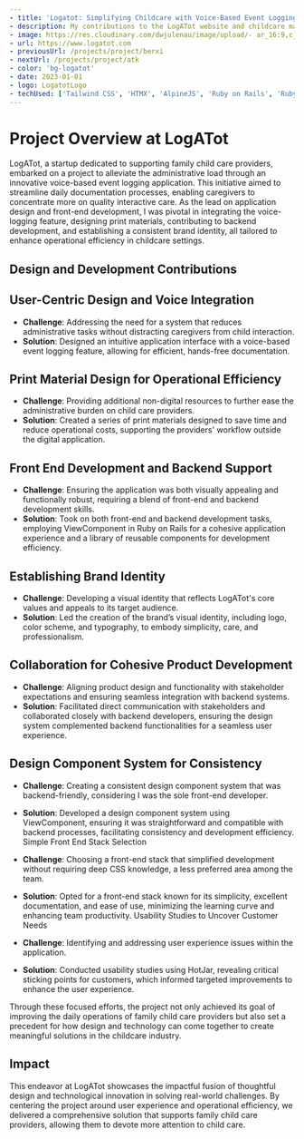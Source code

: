 ```yaml
---
- title: 'Logatot: Simplifying Childcare with Voice-Based Event Logging'
- description: My contributions to the LogATot website and childcare management system appliation.
- image: https://res.cloudinary.com/dwjulenau/image/upload/- ar_16:9,c_fill,dpr_2.0,f_auto,fl_progressive,q_auto,w_736/v1710941651/josh-portfolio/logatot.jpg
- url: https://www.logatot.com
- previousUrl: /projects/project/berxi
- nextUrl: /projects/project/atk
- color: 'bg-logatot'
- date: 2023-01-01
- logo: LogatotLogo
- techUsed: ['Tailwind CSS', 'HTMX', 'AlpineJS', 'Ruby on Rails', 'Ruby ViewComponents']
---
```

# Project Overview at LogATot

LogATot, a startup dedicated to supporting family child care providers, embarked on a project to alleviate the administrative load through an innovative voice-based event logging application. This initiative aimed to streamline daily documentation processes, enabling caregivers to concentrate more on quality interactive care. As the lead on application design and front-end development, I was pivotal in integrating the voice-logging feature, designing print materials, contributing to backend development, and establishing a consistent brand identity, all tailored to enhance operational efficiency in childcare settings.

## Design and Development Contributions

## User-Centric Design and Voice Integration

- **Challenge**: Addressing the need for a system that reduces administrative tasks without distracting caregivers from child interaction.
- **Solution**: Designed an intuitive application interface with a voice-based event logging feature, allowing for efficient, hands-free documentation.

## Print Material Design for Operational Efficiency

- **Challenge**: Providing additional non-digital resources to further ease the administrative burden on child care providers.
- **Solution**: Created a series of print materials designed to save time and reduce operational costs, supporting the providers' workflow outside the digital application.

## Front End Development and Backend Support

- **Challenge**: Ensuring the application was both visually appealing and functionally robust, requiring a blend of front-end and backend development skills.
- **Solution**: Took on both front-end and backend development tasks, employing ViewComponent in Ruby on Rails for a cohesive application experience and a library of reusable components for development efficiency.

## Establishing Brand Identity

- **Challenge**: Developing a visual identity that reflects LogATot's core values and appeals to its target audience.
- **Solution**: Led the creation of the brand’s visual identity, including logo, color scheme, and typography, to embody simplicity, care, and professionalism.

## Collaboration for Cohesive Product Development

- **Challenge**: Aligning product design and functionality with stakeholder expectations and ensuring seamless integration with backend systems.
- **Solution**: Facilitated direct communication with stakeholders and collaborated closely with backend developers, ensuring the design system complemented backend functionalities for a seamless user experience.

## Design Component System for Consistency

- **Challenge**: Creating a consistent design component system that was backend-friendly, considering I was the sole front-end developer.
- **Solution**: Developed a design component system using ViewComponent, ensuring it was straightforward and compatible with backend processes, facilitating consistency and development efficiency.
Simple Front End Stack Selection

- **Challenge**: Choosing a front-end stack that simplified development without requiring deep CSS knowledge, a less preferred area among the team.
- **Solution**: Opted for a front-end stack known for its simplicity, excellent documentation, and ease of use, minimizing the learning curve and enhancing team productivity.
Usability Studies to Uncover Customer Needs

- **Challenge**: Identifying and addressing user experience issues within the application.
- **Solution**: Conducted usability studies using HotJar, revealing critical sticking points for customers, which informed targeted improvements to enhance the user experience.

Through these focused efforts, the project not only achieved its goal of improving the daily operations of family child care providers but also set a precedent for how design and technology can come together to create meaningful solutions in the childcare industry.

## Impact

This endeavor at LogATot showcases the impactful fusion of thoughtful design and technological innovation in solving real-world challenges. By centering the project around user experience and operational efficiency, we delivered a comprehensive solution that supports family child care providers, allowing them to devote more attention to child care.
